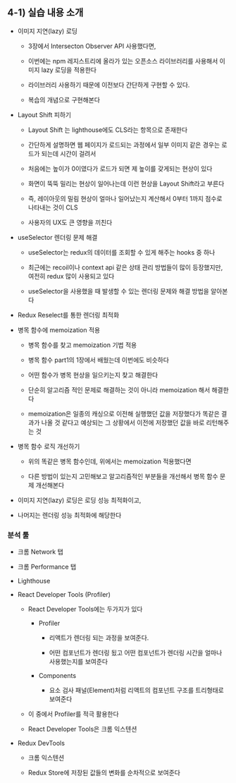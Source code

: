 ## 4-1) 실습 내용 소개

- 이미지 지연(lazy) 로딩

  - 3장에서 Intersecton Observer API 사용했다면,

  - 이번에는 npm 레지스트리에 올라가 있는 오픈소스 라이브러리를 사용해서 이미지 lazy 로딩을 적용한다

  - 라이브러리 사용하기 때문에 이전보다 간단하게 구현할 수 있다.

  - 복습의 개념으로 구현해본다

- Layout Shift 피하기

  - Layout Shift 는 lighthouse에도 CLS라는 항목으로 존재한다

  - 간단하게 설명하면 웹 페이지가 로드되는 과정에서 일부 이미지 같은 경우는 로드가 되는데 시간이 걸려서

  - 처음에는 높이가 0이였다가 로드가 되면 제 높이를 갖게되는 현상이 있다

  - 화면이 뚝뚝 밀리는 현상이 일어나는데 이런 현상을 Layout Shift라고 부른다

  - 즉, 레이아웃의 밀림 현상이 얼마나 일어났는지 계산해서 0부터 1까지 점수로 나타내는 것이 CLS

  - 사용자의 UX도 큰 영향을 끼친다

- useSelector 렌더링 문제 해결

  - useSelector는 redux의 데이터를 조회할 수 있게 해주는 hooks 중 하나

  - 최근에는 recoil이나 context api 같은 상태 관리 방법들이 많이 등장했지만, 여전히 redux 많이 사용되고 있다

  - useSelector을 사용했을 때 발생할 수 있는 렌더링 문제와 해결 방법을 알아본다

- Redux Reselect를 통한 렌더링 최적화

- 병목 함수에 memoization 적용

  - 병목 함수를 찾고 memoization 기법 적용

  - 병목 함수 part1의 1장에서 배웠는데 이번에도 비슷하다

  - 어떤 함수가 병목 현상을 일으키는지 찾고 해결한다

  - 단순히 알고리즘 적인 문제로 해결하는 것이 아니라 memoization 해서 해결한다

  - memoization은 일종의 캐싱으로 이전해 실행했던 값을 저장했다가 똑같은 결과가 나올 것 같다고 예상되는 그 상황에서 이전에 저장했던 값을 바로 리턴해주는 것

- 병목 함수 로직 개선하기

  - 위의 똑같은 병목 함수인데, 위에서는 memoization 적용했다면

  - 다른 방법이 있는지 고민해보고 알고리즘적인 부분들을 개선해서 병목 함수 문제 개선해본다

- 이미지 지연(lazy) 로딩은 로딩 성능 최적화이고,

- 나머지는 렌더링 성능 최적화에 해당한다

### 분석 툴

- 크롬 Network 탭

- 크롬 Performance 탭

- Lighthouse

- React Developer Tools (Profiler)

  - React Developer Tools에는 두가지가 있다

    - Profiler

      - 리액트가 렌더링 되는 과정을 보여준다.

      - 어떤 컴포넌트가 렌더링 됬고 어떤 컴포넌트가 렌더링 시간을 얼마나 사용했는지를 보여준다

    - Components

      - 요소 검사 패널(Element)처럼 리액트의 컴포넌트 구조를 트리형태로 보여준다

  - 이 중에서 Profiler를 적극 활용한다

  - React Developer Tools은 크롬 익스텐션

- Redux DevTools

  - 크롬 익스텐션

  - Redux Store에 저장된 값들의 변화를 순차적으로 보여준다

